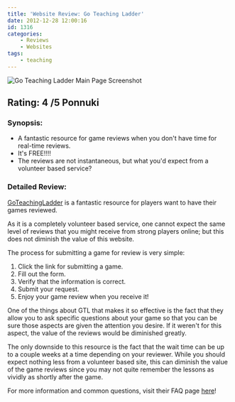 ```yaml
---
title: 'Website Review: Go Teaching Ladder'
date: 2012-12-28 12:00:16
id: 1316
categories:
	- Reviews
	- Websites
tags:
	- teaching
---
```


![Go Teaching Ladder Main Page Screenshot](/images/2012/12/goteachingladdermainpage.png "Go Teaching Ladder Main Page")

## Rating: 4 /5 Ponnuki

### Synopsis:

*   A fantastic resource for game reviews when you don't have time for real-time reviews.
*   It's FREE!!!!
*   The reviews are not instantaneous, but what you'd expect from a volunteer based service?

### Detailed Review:

[GoTeachingLadder](http://gtl.xmp.net/ "Go Teaching Ladder Website") is a fantastic resource for players want to have their games reviewed.

As it is a completely volunteer based service, one cannot expect the same level of reviews that you might receive from strong players online; but this does not diminish the value of this website.

The process for submitting a game for review is very simple:

1.  Click the link for submitting a game.
2.  Fill out the form.
3.  Verify that the information is correct.
4.  Submit your request.
5.  Enjoy your game review when you receive it!

One of the things about GTL that makes it so effective is the fact that they allow you to ask specific questions about your game so that you can be sure those aspects are given the attention you desire. If it weren't for this aspect, the value of the reviews would be diminished greatly.

The only downside to this resource is the fact that the wait time can be up to a couple weeks at a time depending on your reviewer. While you should expect nothing less from a volunteer based site, this can diminish the value of the game reviews since you may not quite remember the lessons as vividly as shortly after the game.

For more information and common questions, visit their FAQ page [here](http://gtl.xmp.net/about/faq "Go Teaching Ladder FAQ")!